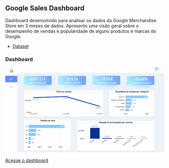 ## Google Sales Dashboard
Dashboard desenvolvido para analisar os dados da Google Merchandise Store em 3 meses de dados. Apresento uma visão geral sobre o desempenho de vendas e popularidade de alguns produtos e marcas do Google.

- [Dataset](https://www.kaggle.com/datasets/mexwell/google-merchandise-sales-data/data)


### Dashboard

![App Screenshot](images/Animação.gif)

[Acesse o dashboard](https://app.powerbi.com/view?r=eyJrIjoiYzQyMjM5NTctYzU2MC00MDg3LWJmOGUtYzU4ZGRmNmJiMjc3IiwidCI6IjdlOTNlMjg2LWIyOWEtNDQ1NC1hNDFhLWU4NDE5ZWM5ZGViNSJ9)

